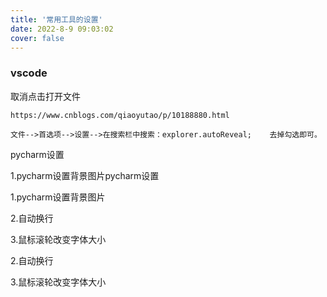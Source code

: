```yaml
---
title: '常用工具的设置'
date: 2022-8-9 09:03:02
cover: false
---
```




### vscode

取消点击打开文件

```
https://www.cnblogs.com/qiaoyutao/p/10188880.html

文件-->首选项-->设置-->在搜索栏中搜索：explorer.autoReveal;    去掉勾选即可。
```

pycharm设置

1.pycharm设置背景图片pycharm设置

1.pycharm设置背景图片

2.自动换行

3.鼠标滚轮改变字体大小

2.自动换行  

3.鼠标滚轮改变字体大小

